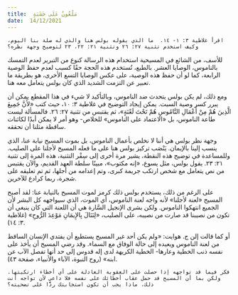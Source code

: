 ```yaml
---
title:  مَلْعُونٌ عَلَى خَشَبَةٍ
date:  14/12/2021
---
```


`اقرأ غلاطية ٣: ١- ١٤.  ما الذي يقوله بولس هنا والذي له صلة بنا اليوم، وكيف استخدم تثنية ٢٧: ٢٦ وتثنية ٢١: ٢٢، ٢٣ لتوضيح وجهة نظره؟`

للأسف، من الشائع في المسيحية استخدام هذه الرسالة كنوع من التبرير لعدم التمسك بالناموس، الوصايا العشر.  بالطبع، تُستخدم هذه الحجة حقًا كسبب لعدم حفظ الوصية الرابعة، كما لو أن حفظ هذه الوصية، على عكس الوصايا التسع الأخرى، هو بطريقة ما تعبير عن التزمت الشديد الذي كان بولس يتعامل معه هنا.

ومع ذلك، لم يكن بولس يتحدث ضد الناموس، وبالتأكيد لا شيء في هذا المقطع يمكن أن يبرر كسر وصية السبت.  يمكن إيجاد التوضيح في غلاطية ٣: ١٠، حيث كتب «لأَنَّ جَمِيعَ الَّذِينَ هُمْ مِنْ أَعْمَالِ النَّامُوسِ هُمْ تَحْتَ لَعْنَةٍ»، ثم يقتبس من تثنية ٢٧: ٢٦.  فالمسألة ليست طاعة الناموس، بل «الاعتماد على الناموس» للخلاص- وهو أمر لا يمكن أبدًا لكائنات ساقطة مثلنا أن تحققه.

وجهة نظر بولس هي أننا لا نخلص بأعمال الناموس، بل بموت المسيح نيابة عنا، الذي ينسب إلينا بالإيمان.  يَنْصَب تركيز بولس هنا على ما فعله المسيح لأجلنا على الصليب.  وللمساعدة في توضيح هذه النقطة، يشير مرة أخرى إلى سِفْر التثنية، هذه المرة إلى تثنية ٢١: ٢٣.  يقول بولس، مثل يسوع، «إنه مكتوب»، مبينًا سلطة العهد القديم، والآن يقتبس من نص يتعامل مع شخص ارتكب جريمة كبرى، وتم إعدامه من أجلها، ثم تم تعليقه على شجرة، ربما كرادع للآخرين.

على الرغم من ذلك، يستخدم بولس ذلك كرمز لموت المسيح بالنيابة عنا: لقد أصبح المسيح «لعنة لأجلنا» لأنه واجه لعنة الناموس، أي الموت، الذي سيواجهه كل البشر لأن الجميع انتهكوا الناموس.  ولكن بشرى الإنجيل السَّارة هي أن اللعنة التي كان ينبغي أن تكون من نصيبنا قد صارت من نصيبه، على الصليب، «لِنَنَالَ بِالإِيمَانِ مَوْعِدَ الرُّوحِ» (غلاطية ٣: ١٤).

أو كما قالت إلن ج. هوايت: «ولم يكن أحد غير المسيح يستطيع أن يفتدي الإنسان الساقط من لعنة الناموس ويعيده إلى حالة الوفاق مع السماء. وقد رضي المسيح أن يأخذ على نفسه ذنب الخطية وعارها- الخطية الكريهة لدى إله قدوس إلى حد أنها تفصل الآب عن ابنه» (روح النبوة، الآباء والأنبياء، صفحة ٤٣).

`فكر فيما قد تواجهه إذا حصلت على العقوبة العادلة على أي أخطاء ارتكبتها.  ولكن بما أن المسيح قد حمل عقاب أخطائك على نفسه فلا داعي لأن تواجه أنت ذلك. ماذا يجب أن تكون استجابتك ردًّا على تضحيته؟`